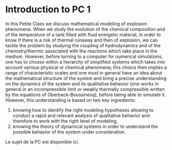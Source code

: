 # Introduction to PC 1

In this Petite Class we discuss mathematical modeling of explosion phenomena.
When we study the evolution of the chemical composition and of the temperature of a tank filled with fluid energetic material, in order to know if there is a risk of thermal runaway and then of explosion, we can tackle the problem by studying the coupling of hydrodynamics and of the chemistry/thermic associated with the reactions which take place in the medium. However, before turning to a computer for numerical simulations, one has to choose within a hierarchy of simplified systems which takes into account various physical or chemical phenomena; this choice then implies a range of characteristic scales and one must in general have an idea about the mathematical structure of the system and
bring a precise understanding on the dynamics of the system and its qualitative behavior (one works in general in an incompressible limit or weakly thermally compressible written by the equations of Oberbeck-Boussinesq), before being able to simulate it. However, this understanding is based on two key ingredients:

1. knowing how to identify the right modeling hypotheses allowing to conduct a rapid and relevant analysis of qualitative behavior and therefore to work with the right level of modeling,
2. knowing the theory of dynamical systems in order to understand the possible behavior of the system under consideration.

Le sujet de la PC est disponible ici.
